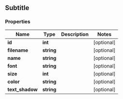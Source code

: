 ## Subtitle

### Properties
Name | Type | Description | Notes
------------ | ------------- | ------------- | -------------
**id** | **int** |  | [optional] 
**filename** | **string** |  | [optional] 
**name** | **string** |  | [optional] 
**font** | **string** |  | [optional] 
**size** | **int** |  | [optional] 
**color** | **string** |  | [optional] 
**text_shadow** | **string** |  | [optional] 


